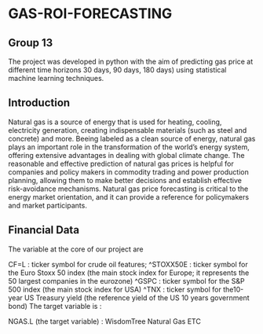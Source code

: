 # GAS-ROI-FORECASTING
## Group 13

The project was developed in python with the aim of predicting gas price at different time horizons 30 days, 90 days, 180 days) using statistical machine learning techniques.

## Introduction

Natural gas is a source of energy that is used for heating, cooling, electricity generation, creating indispensable materials (such as steel and concrete) and more. Beeing labeled as a clean source of energy, natural gas plays an important role in the transformation of the world’s energy system, offering extensive advantages in dealing with global climate change. The reasonable and effective prediction of natural gas prices is helpful for companies and policy makers in commodity trading and power production planning, allowing them to make better decisions and establish effective risk-avoidance mechanisms. Natural gas price forecasting is critical to the energy market orientation, and it can provide a reference for policymakers and market participants.

## Financial Data
The variable at the core of our project are

CF=L : ticker symbol for crude oil features;
^STOXX50E : ticker symbol for the Euro Stoxx 50 index (the main stock index for Europe; it represents the 50 largest companies in the eurozone)
^GSPC : ticker symbol for the S&P 500 index (the main stock index for USA)
^TNX : ticker symbol for the10-year US Treasury yield (the reference yield of the US 10 years government bond)
The target variable is :

NGAS.L (the target variable) : WisdomTree Natural Gas ETC
